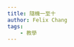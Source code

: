 ```yaml
---
title: 隨機一至十
author: Felix Chang
tags:
    - 教學
---
```


<script>
    function shuffle(arr) {
        var i = 0;
        var j = 0;
        var temp = 0;
        for (i = arr.length - 1; i > 0; i--) {
            j = Math.floor(Math.random() * (i + 1));
            temp = arr[i];
            arr[i] = arr[j];
            arr[j] = temp;
        }
        return arr;
    }
    var a = [1, 2, 3, 4, 5, 6, 7, 8, 9];
    document.write(shuffle(a).toString());
    document.write('<br />')
    document.write(shuffle(a).toString());
</script>
